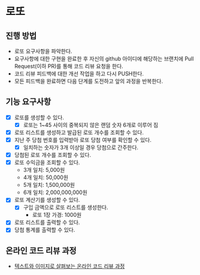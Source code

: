 # 로또

## 진행 방법

- 로또 요구사항을 파악한다.
- 요구사항에 대한 구현을 완료한 후 자신의 github 아이디에 해당하는 브랜치에 Pull Request(이하 PR)를 통해 코드 리뷰 요청을 한다.
- 코드 리뷰 피드백에 대한 개선 작업을 하고 다시 PUSH한다.
- 모든 피드백을 완료하면 다음 단계를 도전하고 앞의 과정을 반복한다.

## 기능 요구사항

- [X] 로또를 생성할 수 있다.
  - [X] 로또는 1~45 사이의 중복되지 않은 랜덤 숫자 6개로 이루어 짐
- [X] 로또 리스트를 생성하고 발급된 로또 개수를 조회할 수 있다.
- [X] 지난 주 당첨 번호를 입력받아 로또 당첨 여부를 확인할 수 있다.
  - [X] 일치하는 숫자가 3개 이상일 경우 당첨으로 간주한다.
- [X] 당첨된 로또 개수를 조회할 수 있다.
- [X] 로또 수익금을 조회할 수 있다.
  - 3개 일치: 5,000원
  - 4개 일치: 50,000원
  - 5개 일치: 1,500,000원
  - 6개 일치: 2,000,000,000원
- [X] 로또 계산기를 생성할 수 있다.
  - [X] 구입 금액으로 로또 리스트를 생성한다.
    - 로또 1장 가경: 1000원
- [X] 로또 리스트를 출력할 수 있다.
- [X] 당첨 통계를 출력할 수 있다.

## 온라인 코드 리뷰 과정

- [텍스트와 이미지로 살펴보는 온라인 코드 리뷰 과정](https://github.com/next-step/nextstep-docs/tree/master/codereview)
